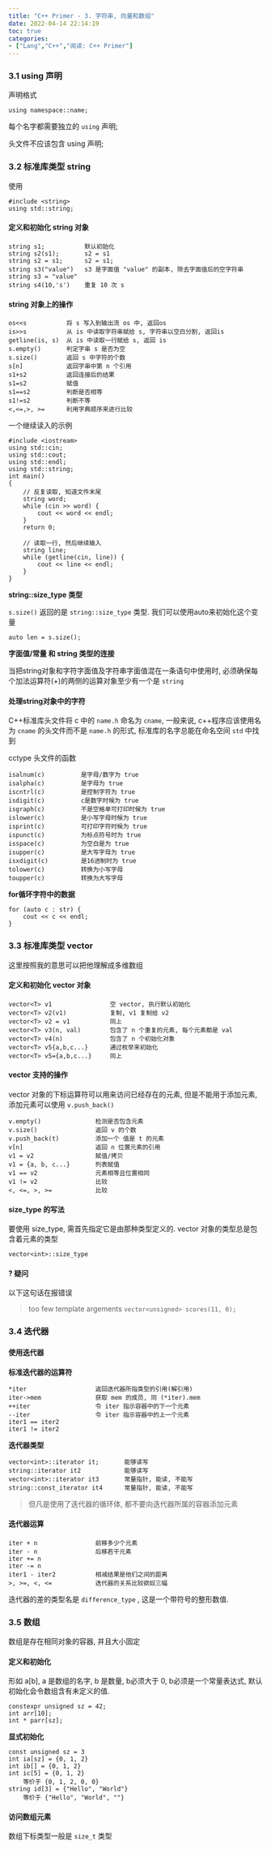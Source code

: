 ```yaml
---
title: "C++ Primer - 3. 字符串, 向量和数组"
date: 2022-04-14 22:14:19
toc: true
categories:
- ["Lang","C++","阅读: C++ Primer"]
---
```


### 3.1 using 声明
声明格式



```
using namespace::name;
```
每个名字都需要独立的 `using` 声明;

头文件不应该包含 using 声明;

### 3.2 标准库类型 string
使用
```
#include <string>
using std::string;
```

#### 定义和初始化 string 对象
```
string s1;           默认初始化
string s2(s1);       s2 = s1
string s2 = s1;      s2 = s1;
string s3("value")   s3 是字面值 "value" 的副本, 除去字面值后的空字符串
string s3 = "value"
string s4(10,'s')    重复 10 次 s
```

#### string 对象上的操作
```
os<<s           将 s 写入到输出流 os 中, 返回os
is>>s           从 is 中读取字符串赋给 s, 字符串以空白分割, 返回is
getline(is, s)  从 is 中读取一行赋给 s, 返回 is
s.empty()       判定字串 s 是否为空
s.size()        返回 s 中字符的个数
s[n]            返回字串中第 n 个引用
s1+s2           返回连接后的结果
s1=s2           赋值
s1==s2          判断是否相等
s1!=s2          判断不等
<,<=,>, >=      利用字典顺序来进行比较
```
一个继续读入的示例
```
#include <iostream>
using std::cin;
using std::cout;
using std::endl;
using std::string;
int main()
{
    // 反复读取, 知道文件末尾
    string word;
    while (cin >> word) {
        cout << word << endl;
    }
    return 0;
    
    // 读取一行, 然后继续输入
    string line;
    while (getline(cin, line)) {
        cout << line << endl;
    }
}
```
**string::size_type 类型**

`s.size()` 返回的是 `string::size_type` 类型. 我们可以使用auto来初始化这个变量
```
auto len = s.size();
```
**字面值/常量 和 string 类型的连接**

当把string对象和字符字面值及字符串字面值混在一条语句中使用时, 必须确保每个加法运算符(+)的两侧的运算对象至少有一个是 `string`

#### 处理string对象中的字符
C++标准库头文件将 c 中的 `name.h` 命名为 `cname`, 一般来说, c++程序应该使用名为 `cname` 的头文件而不是 `name.h` 的形式, 标准库的名字总能在命名空间 `std` 中找到

cctype 头文件的函数
```
isalnum(c)          是字母/数字为 true
isalpha(c)          是字母为 true
iscntrl(c)          是控制字符为 true
isdigit(c)          c是数字时候为 true
isgraph(c)          不是空格单可打印时候为 true
islower(c)          是小写字母时候为 true
isprint(c)          可打印字符时候为 true
ispunct(c)          为标点符号时为 true
isspace(c)          为空白是为 true
isupper(c)          是大写字母为 true
isxdigit(c)         是16进制时为 true
tolower(c)          转换为小写字母
toupper(c)          转换为大写字母
```
**for循环字符中的数据**
```
for (auto c : str) {
    cout << c << endl;
}
```

### 3.3 标准库类型 vector
这里按照我的意思可以把他理解成多维数组

#### 定义和初始化 vector 对象
```
vector<T> v1                空 vector, 执行默认初始化
vector<T> v2(v1)            复制, v1 复制给 v2
vector<T> v2 = v1           同上
vector<T> v3(n, val)        包含了 n 个重复的元素, 每个元素都是 val
vector<T> v4(n)             包含了 n 个初始化对象
vector<T> v5{a,b,c...}      通过枚举来初始化
vector<T> v5={a,b,c...}     同上
```

#### vector 支持的操作
vector 对象的下标运算符可以用来访问已经存在的元素, 但是不能用于添加元素, 添加元素可以使用 `v.push_back()`
```
v.empty()               检测是否包含元素
v.size()                返回 v 的个数
v.push_back(t)          添加一个 值是 t 的元素
v[n]                    返回 n 位置元素的引用
v1 = v2                 赋值/拷贝
v1 = {a, b, c...}       列表赋值
v1 == v2                元素相等且位置相同
v1 != v2                比较
<, <=, >, >=            比较
```

#### size_type 的写法
要使用 size_type, 需首先指定它是由那种类型定义的. vector 对象的类型总是包含着元素的类型
```
vector<int>::size_type
```

#### ? 疑问
以下这句话在报错误
> too few template argements
> `vector<unsigned> scores(11, 0);`


### 3.4 迭代器

#### 使用迭代器
**标准迭代器的运算符**
```
*iter                   返回迭代器所指类型的引用(解引用)      
iter->mem               获取 mem 的成员, 同 (*iter).mem
++iter                  令 iter 指示容器中的下一个元素
--iter                  令 iter 指示容器中的上一个元素
iter1 == iter2
iter1 != iter2
```
**迭代器类型**
```
vector<int>::iterator it;       能够读写
string::iterator it2            能够读写
vector<int>::iterator it3       常量指针, 能读, 不能写
string::const_iterator it4      常量指针, 能读, 不能写
```
> 但凡是使用了迭代器的循环体, 都不要向迭代器所属的容器添加元素


#### 迭代器运算
```
iter + n                前移多少个元素
iter - n                后移若干元素
iter += n
iter -= n
iter1 - iter2           相减结果是他们之间的距离
>, >=, <, <=            迭代器的关系比较欲奴三幅
```
迭代器的差的类型名是 `difference_type` , 这是一个带符号的整形数值.

### 3.5 数组
数组是存在相同对象的容器, 并且大小固定

#### 定义和初始化
形如 a[b], a 是数组的名字, b 是数量, b必须大于 0, b必须是一个常量表达式, 默认初始化会令数组含有未定义的值.
```
constexpr unsigned sz = 42;
int arr[10];
int * parr[sz];
```
**显式初始化**
```
const unsigned sz = 3
int ia[sz] = {0, 1, 2}
int ib[] = {0, 1, 2}
int ic[5] = {0, 1, 2}   
    等价于 {0, 1, 2, 0, 0}
string id[3] = {"Hello", "World"}
    等价于 {"Hello", "World", ""}
```

#### 访问数组元素
数组下标类型一般是 `size_t` 类型


